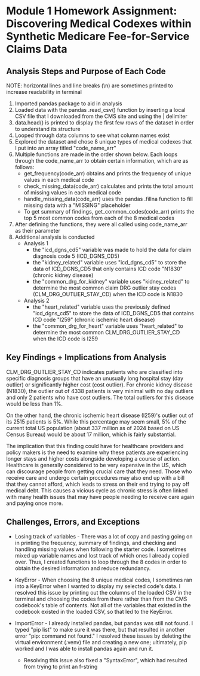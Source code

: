 # Module 1 Homework Assignment: Discovering Medical Codexes within Synthetic Medicare Fee-for-Service Claims Data

## Analysis Steps and Purpose of Each Code
NOTE: horizontal lines and line breaks (\n) are sometimes printed to increase readability in terminal

1. Imported pandas package to aid in analysis
2. Loaded data with the pandas .read_csv() function by inserting a local CSV file that I downloaded from the CMS site and using the | delimiter
3. data.head() is printed to display the first few rows of the dataset in order to understand its structure
4. Looped through data columns to see what column names exist
5. Explored the dataset and chose 8 unique types of medical codexes that I put into an array titled "code_name_arr"
6. Multiple functions are made in the order shown below. Each loops through the code_name_arr to obtain certain information, which are as follows:
    * get_frequency(code_arr) obtains and prints the frequency of unique values in each medical code
    * check_missing_data(code_arr) calculates and prints the total amount of missing values in each medical code
    * handle_missing_data(code_arr) uses the pandas .fillna function to fill missing data with a "MISSING" placeholder
    * To get summary of findings, get_common_codes(code_arr) prints the top 5 most common codes from each of the 8 medical codes
7. After defining the functions, they were all called using code_name_arr as their parameter
8. Additional analysis is conducted
    * Analysis 1
        * the "icd_dgns_cd5" variable was made to hold the data for claim diagnosis code 5 (ICD_DGNS_CD5)
        * the "kidney_related" variable uses "icd_dgns_cd5" to store the data of ICD_DGNS_CD5 that only contains ICD code "N1830" (chronic kidney disease) 
        * the "common_drg_for_kidney" variable uses "kidney_related" to determine the most common claim DRG outlier stay codes (CLM_DRG_OUTLIER_STAY_CD) when the ICD code is N1830
    * Analysis 2
        * the "heart_related" variable uses the previously defined "icd_dgns_cd5" to store the data of ICD_DGNS_CD5 that contains ICD code "I259" (chronic ischemic heart disease) 
        * the "common_drg_for_heart" variable uses "heart_related" to determine the most common CLM_DRG_OUTLIER_STAY_CD when the ICD code is I259

## Key Findings + Implications from Analysis
CLM_DRG_OUTLIER_STAY_CD indicates patients who are classified into specific diagnosis groups that have an unusually long hospital stay (day outlier) or significantly higher cost (cost outlier). For chronic kidney disease (N1830), the outlier out of 4338 patients is very minimal with no day outliers and only 2 patients who have cost outliers. The total outliers for this disease would be less than 1%.

On the other hand, the chronic ischemic heart disease (I259)'s outlier out of its 2515 patients is 5%. While this percentage may seem small, 5% of the current total US population (about 337 million as of 2024 based on US Census Bureau) would be about 17 million, which is fairly substantial. 

The implication that this finding could have for healthcare providers and policy makers is the need to examine why these patients are experiencing longer stays and higher costs alongside developing a course of action. Healthcare is generally considered to be very expensive in the US, which can discourage people from getting crucial care that they need. Those who receive care and undergo certain procedures may also end up with a bill that they cannot afford, which leads to stress on their end trying to pay off medical debt. This causes a vicious cycle as chronic stress is often linked with many health issues that may have people needing to receive care again and paying once more. 

## Challenges, Errors, and Exceptions
* Losing track of variables - There was a lot of copy and pasting going on in printing the frequency, summary of findings, and checking and handling missing values when following the starter code. I sometimes mixed up variable names and lost track of which ones I already copied over. Thus, I created functions to loop through the 8 codes in order to obtain the desired information and reduce redundancy.

* KeyError - When choosing the 8 unique medical codes, I sometimes ran into a KeyError when I wanted to display my selected code's data. I resolved this issue by printing out the columns of the loaded CSV in the terminal and choosing the codes from there rather than from the CMS codebook's table of contents. Not all of the variables that existed in the codebook existed in the loaded CSV, so that led to the KeyError.

* ImportError - I already installed pandas, but pandas was still not found. I typed "pip list" to make sure it was there, but that resulted in another error "pip: command not found." I resolved these issues by deleting the virtual environment (.venv) file and creating a new one; ultimately, pip worked and I was able to install pandas again and run it.
    * Resolving this issue also fixed a "SyntaxError", which had resulted from trying to print an f-string